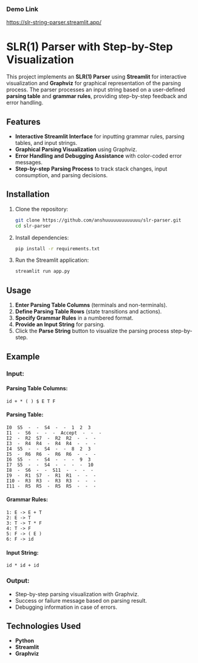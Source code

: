 ### Demo Link
https://slr-string-parser.streamlit.app/

# SLR(1) Parser with Step-by-Step Visualization

This project implements an **SLR(1) Parser** using **Streamlit** for interactive visualization and **Graphviz** for graphical representation of the parsing process. The parser processes an input string based on a user-defined **parsing table** and **grammar rules**, providing step-by-step feedback and error handling.

## Features
- **Interactive Streamlit Interface** for inputting grammar rules, parsing tables, and input strings.
- **Graphical Parsing Visualization** using Graphviz.
- **Error Handling and Debugging Assistance** with color-coded error messages.
- **Step-by-step Parsing Process** to track stack changes, input consumption, and parsing decisions.

## Installation

1. Clone the repository:
   ```sh
   git clone https://github.com/anshuuuuuuuuuuuuu/slr-parser.git
   cd slr-parser
   ```

2. Install dependencies:
   ```sh
   pip install -r requirements.txt
   ```

3. Run the Streamlit application:
   ```sh
   streamlit run app.py
   ```

## Usage

1. **Enter Parsing Table Columns** (terminals and non-terminals).
2. **Define Parsing Table Rows** (state transitions and actions).
3. **Specify Grammar Rules** in a numbered format.
4. **Provide an Input String** for parsing.
5. Click the **Parse String** button to visualize the parsing process step-by-step.

## Example

### Input:
#### Parsing Table Columns:
```
id + * ( ) $ E T F
```

#### Parsing Table:
```
I0  S5  -  -  S4  -  -  1  2  3
I1  -  S6  -  -  -  Accept  -  -  -
I2  -  R2  S7  -  R2  R2  -  -  -
I3  -  R4  R4  -  R4  R4  -  -  -
I4  S5  -  -  S4  -  -  8  2  3
I5  -  R6  R6  -  R6  R6  -  -  -
I6  S5  -  -  S4  -  -  -  9  3
I7  S5  -  -  S4  -  -  -  -  10
I8  -  S6  -  -  S11  -  -  -  -
I9  -  R1  S7  -  R1  R1  -  -  -
I10 -  R3  R3  -  R3  R3  -  -  -
I11 -  R5  R5  -  R5  R5  -  -  -
```

#### Grammar Rules:
```
1: E -> E + T
2: E -> T
3: T -> T * F
4: T -> F
5: F -> ( E )
6: F -> id
```

#### Input String:
```
id * id + id
```

### Output:
- Step-by-step parsing visualization with Graphviz.
- Success or failure message based on parsing result.
- Debugging information in case of errors.

## Technologies Used
- **Python**
- **Streamlit**
- **Graphviz**


